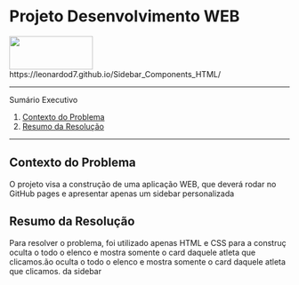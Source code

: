 
# Projeto Desenvolvimento WEB

<div>
<img src="https://github.com/leonardod7/Sidebar_Components_HTML/assets/107505958/1c570341-e4cf-47b2-af30-dfb0a4821398" width='150px' height='60px'
</div>


<div>
  https://leonardod7.github.io/Sidebar_Components_HTML/
</div>


*******
Sumário Executivo 
 1. [Contexto do Problema](#contextodoproblema)
 2. [Resumo da Resolução](#resumo)



*******


<div id='contextoproblema'/> 

## Contexto do Problema

O projeto visa a construção de uma aplicação WEB, que deverá rodar no GitHub pages e apresentar apenas um sidebar personalizada


<div id='resumo'/>

## Resumo da Resolução

Para resolver o problema, foi utilizado apenas HTML e CSS para a construç
oculta o todo o elenco e mostra somente o card daquele atleta que clicamos.ão
oculta o todo o elenco e mostra somente o card daquele atleta que clicamos. da sidebar


<div id='ref'/>











